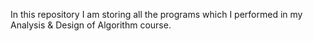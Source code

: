 In this repository I am storing all the programs which I performed in my Analysis & Design of Algorithm course. 